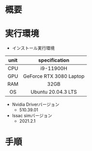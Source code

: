 # 概要
<!-- Offlineで学習用のデータセットを作成します。

Issac Simのtutorialに上記の内容が記載されており、この内容に沿って進めます。
https://docs.omniverse.nvidia.com/app_isaacsim/app_isaacsim/tutorial_replicator_offline_generation.html -->

# 実行環境

- インストール実行環境

| unit       |       specification | 
|:-----------------:|:------------------:|
| CPU         | i9-11900H |  
| GPU         | GeForce RTX 3080 Laptop|  
| RAM         | 32GB | 
| OS         | Ubuntu 20.04.3 LTS  |

- Nvidia Driverバージョン
   - 510.39.01
- Issac simバージョン
   - 2021.2.1


# 手順
<!-- ランダムなシーンを作成し、シーンにおける合成データを連続して保存します。

1. Exampleコードの実行
2. 保存したデータの確認

## 1. Exampleコードの実行
### 1.1 Exampleコードを実行する
terminalで次のコマンドを実行します。

~~~ bash:shell
$ cd ~/.local/share/ov/pkg/isaac
$ ./python.sh standalone_examples/replicator/offline_generation.py --scenario omniverse://localhost/Isaac/Samples/Synthetic_Data/Stage/warehouse_with_sensors.usd --num_frames 10 --max_queue_size 500
~~~

offline_generation.pyの詳細は次のURLにから確認することが可能です（説明は追記します）。
https://docs.omniverse.nvidia.com/app_isaacsim/app_isaacsim/tutorial_replicator_offline_generation.html#loading-the-environment


### 2.2 保存したデータの確認
メニューバーの　をクリックします。

ポップアップした”Synthetic Data Recoder”のWindowをstage下部のPropertyの右隣に追加します。

”Synthetic Data Recoder”の”Viewport: Sensor Settings”の中のすべての欄にチェックを入れます。


左側のツールバーのPLAYボタンを押し、Viewportに表示されるシーンが切り替わることを確認します。

この状態で、”Synthetic Data Recoder”の”Start Recording”をクリックします。

10sec程度経過した後、”Synthetic Data Recoder”の”Stop Recording”をクリックします。

### 2.3 保存したデータを確認する
保存されたデータを確認します。
terminalを開き、次のコマンドを入力します。

~~~ bash:shell
$ cd /home/"user名"/output/Viewport/
$ nautlius ./ &
~~~

実行すると、保存先ディレクトリが表示されます。
各ディレクトリの中のデータを開き、撮影されたデータが存在することを確認します。 -->






